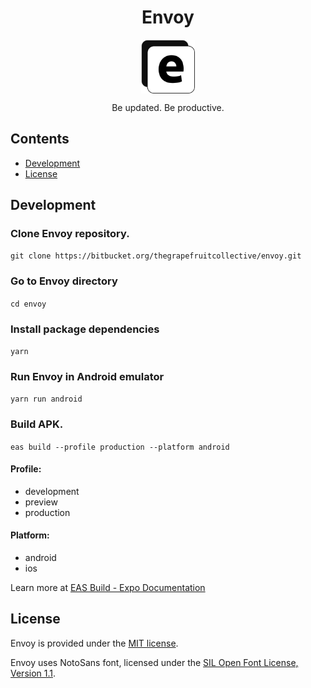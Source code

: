 <div align="center">
  <h1>Envoy</h1>
  <img align="center" src="./assets/envoy.png" height="86" width="86"/>
  <p>Be updated. Be productive.</p>
</div>

## Contents

- [Development](#development)
- [License](#license)

## Development

### Clone Envoy repository.

`git clone https://bitbucket.org/thegrapefruitcollective/envoy.git`

### Go to Envoy directory

`cd envoy`

### Install package dependencies

`yarn`

### Run Envoy in Android emulator

`yarn run android`

### Build APK.

`eas build --profile production --platform android`

#### Profile:

- development
- preview
- production

#### Platform:

- android
- ios

Learn more at [EAS Build - Expo Documentation](https://docs.expo.dev/build/introduction)

## License

Envoy is provided under the [MIT license](./LICENSE).

Envoy uses NotoSans font, licensed under the [SIL Open Font License, Version 1.1](./LICENSE-font).
